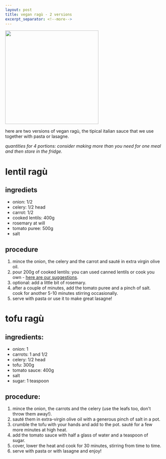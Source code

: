 ```yaml
---
layout: post
title: vegan ragù - 2 versions
excerpt_separator: <!--more-->
---
```


 <img src="../images/lentils-ragù.jpeg" width="300">
 
 <!--more-->

here are two versions of vegan ragù, the tipical italian sauce that we use together with pasta or lasagne.

*quantities for 4 portions: consider making more than you need for one meal and then store in the fridge.*

# lentil ragù

## ingrediets

- onion: 1/2
- celery: 1/2 head
- carrot: 1/2
- cooked lentils: 400g
- rosemary at will 
- tomato puree: 500g 
- salt


## procedure

1. mince the onion, the celery and the carrot and sauté in extra virgin olive oil.
2. pour 200g of cooked lentils: you can used canned lentils or cook you own - [here are our suggestions](https://fagiolini.github.io/pulses-guide/). 
3. optional: add a little bit of rosemary.
4. after a couple of minutes, add the tomato puree and a pinch of salt. cook for another 5-10 minutes stirring occasionally.
5. serve with pasta or use it to make great lasagne!

# tofu ragù

## ingredients:
- onion: 1
- carrots: 1 and 1/2 
- celery: 1/2 head
- tofu: 300g
- tomato sauce: 400g
- salt
- sugar: 1 teaspoon

## procedure:
1. mince the onion, the carrots and the celery (use the leafs too, don't throw them away!).
2. sauté them in extra-virgin olive oil with a generous pinch of salt in a pot.
3. crumble the tofu with your hands and add to the pot. sauté for a few more minutes at high heat.
4. add the tomato sauce with half a glass of water and a teaspoon of sugar.
5. cover, lower the heat and cook for 30 minutes, stirring from time to time.
6. serve with pasta or with lasagne and enjoy!
